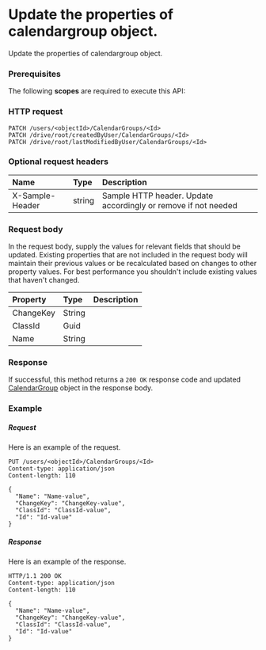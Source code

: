 # Update the properties of calendargroup object.

Update the properties of calendargroup object.
### Prerequisites
The following **scopes** are required to execute this API: 
### HTTP request
<!-- { "blockType": "ignored" } -->
```http
PATCH /users/<objectId>/CalendarGroups/<Id>
PATCH /drive/root/createdByUser/CalendarGroups/<Id>
PATCH /drive/root/lastModifiedByUser/CalendarGroups/<Id>
```
### Optional request headers
| Name       | Type | Description|
|:-----------|:------|:----------|
| X-Sample-Header  | string  | Sample HTTP header. Update accordingly or remove if not needed|

### Request body
In the request body, supply the values for relevant fields that should be updated. Existing properties that are not included in the request body will maintain their previous values or be recalculated based on changes to other property values. For best performance you shouldn't include existing values that haven't changed.

| Property	   | Type	|Description|
|:---------------|:--------|:----------|
|ChangeKey|String||
|ClassId|Guid||
|Name|String||

### Response
If successful, this method returns a `200 OK` response code and updated [CalendarGroup](../resources/calendargroup.md) object in the response body.
### Example
##### Request
Here is an example of the request.
<!-- {
  "blockType": "request",
  "name": "update_calendargroup"
}-->
```http
PUT /users/<objectId>/CalendarGroups/<Id>
Content-type: application/json
Content-length: 110

{
  "Name": "Name-value",
  "ChangeKey": "ChangeKey-value",
  "ClassId": "ClassId-value",
  "Id": "Id-value"
}
```
##### Response
Here is an example of the response.
<!-- {
  "blockType": "response",
  "truncated": false,
  "@odata.type": "microsoft.graph.calendargroup"
} -->
```http
HTTP/1.1 200 OK
Content-type: application/json
Content-length: 110

{
  "Name": "Name-value",
  "ChangeKey": "ChangeKey-value",
  "ClassId": "ClassId-value",
  "Id": "Id-value"
}
```

<!-- uuid: 4fa6e94e-71a3-4e1e-9c3c-6e8a0f291049
2015-10-18 19:39:24 UTC -->
<!-- {
  "type": "#page.annotation",
  "description": "Update the properties of calendargroup object.",
  "keywords": "",
  "section": "documentation",
  "tocPath": ""
}-->